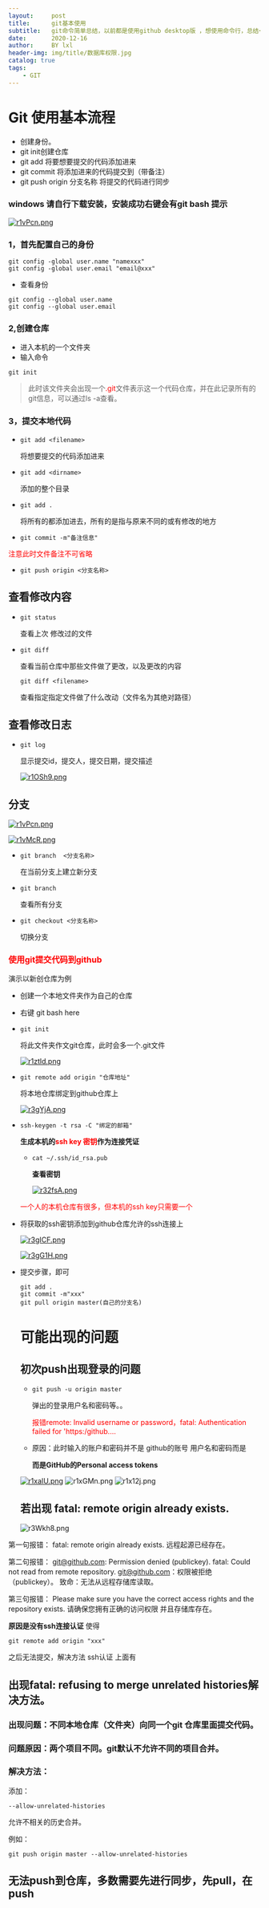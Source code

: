 ```yaml
---
layout:     post
title:      git基本使用
subtitle:   git命令简单总结，以前都是使用github desktop版 ，想使用命令行，总结一下
date:       2020-12-16
author:     BY lxl
header-img: img/title/数据库权限.jpg
catalog: true
tags:
    - GIT
---
```


<style>
    oooo{
        color:red;
    }
</style>



<script src="https://eqcn.ajz.miesnfu.com/wp-content/plugins/wp-3d-pony/live2dw/lib/L2Dwidget.min.js"></script>

  <!--小帅哥：     https://unpkg.com/live2d-widget-model-chitose@1.0.5/assets/chitose.model.json-->
  <!--萌娘：       https://unpkg.com/live2d-widget-model-shizuku@1.0.5/assets/shizuku.model.json-->
  <!--小可爱（女）：https://unpkg.com/live2d-widget-model-koharu@1.0.5/assets/koharu.model.json-->
  <!--小可爱（男）：https://unpkg.com/live2d-widget-model-haruto@1.0.5/assets/haruto.model.json-->
  <!--初音：https://unpkg.com/live2d-widget-model-miku@1.0.5/assets/miku.model.json-->
   <!-- 上边的不同链接显示的是不同的小人，这个可以根据需要来选择 下边的初始化部分，可以修改宽高来修改小人的大小，或者是鼠标移动到小人上的透明度，也可以修改小人在页面出现的位置。 -->

<script>
    /*https://unpkg.com/live2d-widget-model-shizuku@1.0.5/assets/shizuku.model.json*/
    L2Dwidget.init({ "model": { jsonPath:
          "https://unpkg.com/live2d-widget-model-haruto@1.0.5/assets/haruto.model.json",
        "scale": 1 }, "display": { "position": "right", "width": 110, "height": 150,
        "hOffset": 0, "vOffset": -20 }, "mobile": { "show": true, "scale": 0.5 },
      "react": { "opacityDefault": 0.8, "opacityOnHover": 0.1 } });
</script>

#  Git 使用基本流程

- 创建身份。
- git init创建仓库
- git add 将要想要提交的代码添加进来
- git commit 将添加进来的代码提交到（带备注）
- git push origin 分支名称 将提交的代码进行同步

###  windows 请自行下载安装，安装成功右键会有git bash 提示

[![r1vPcn.png](https://s3.ax1x.com/2020/12/16/r1vPcn.png)](https://imgchr.com/i/r1vPcn)

###  1，首先配置自己的身份

```git
git config -global user.name "namexxx"
git config -global user.email "email@xxx"
```

- 查看身份

```git
git config --global user.name
git config --global user.email
```

###  2,创建仓库

- 进入本机的一个文件夹
- 输入命令

```git
git init
```

>此时该文件夹会出现一个<oooo>.git</oooo>文件表示这一个代码仓库，并在此记录所有的git信息，可以通过ls -a查看。

###  3，提交本地代码

- ```git
  git add <filename>
  ```

  将想要提交的代码添加进来

- ```git
  git add <dirname>
  ```

  添加的整个目录

- ```git 
  git add .
  ```

  将所有的都添加进去，所有的是指与原来不同的或有修改的地方

- ```git
  git commit -m"备注信息"
  ```

<oooo>注意此时文件备注不可省略</oooo>

- ```git
  git push origin <分支名称>
  ```

##  查看修改内容

- ```git
  git status
  ```

  查看上次 修改过的文件

- ```git
  git diff 
  ```

  查看当前仓库中那些文件做了更改，以及更改的内容 

  ```git
  git diff <filename>
  ```

  查看指定指定文件做了什么改动（文件名为其绝对路径）

##  查看修改日志

- ```git 
  git log
  ```

  显示提交id，提交人，提交日期，提交描述

  [![r1OSh9.png](https://s3.ax1x.com/2020/12/16/r1OSh9.png)](https://imgchr.com/i/r1OSh9)

##  分支

[![r1vPcn.png](https://s3.ax1x.com/2020/12/16/r1vPcn.png)](https://imgchr.com/i/r1vPcn)

[![r1vMcR.png](https://s3.ax1x.com/2020/12/16/r1vMcR.png)](https://imgchr.com/i/r1vMcR)

- ```git
  git branch  <分支名称>
  ```

  在当前分支上建立新分支

- ```git 
  git branch 
  ```

  查看所有分支

- ```git
  git checkout <分支名称>
  ```

  切换分支

###  <oooo>使用git提交代码到github</oooo>

演示以新创仓库为例

- 创建一个本地文件夹作为自己的仓库

- 右键 git bash here

- ```git
  git init 
  ```

  将此文件夹作文git仓库，此时会多一个.git文件

  [![r1ztld.png](https://s3.ax1x.com/2020/12/16/r1ztld.png)](https://imgchr.com/i/r1ztld)

- ```
  git remote add origin "仓库地址"
  ```

  将本地仓库绑定到github仓库上

  [![r3gYjA.png](https://s3.ax1x.com/2020/12/17/r3gYjA.png)](https://imgchr.com/i/r3gYjA)

- ```git
  ssh-keygen -t rsa -C "绑定的邮箱"
  ```

  **生成本机的<oooo>ssh key 密钥</oooo>作为连接凭证**

  - ```git
    cat ~/.ssh/id_rsa.pub
    ```

    **查看密钥**

    [![r32fsA.png](https://s3.ax1x.com/2020/12/17/r32fsA.png)](https://imgchr.com/i/r32fsA)

  <oooo>一个人的本机仓库有很多，但本机的ssh key只需要一个</oooo>

- 将获取的ssh密钥添加到github仓库允许的ssh连接上

  [![r3gICF.png](https://s3.ax1x.com/2020/12/17/r3gICF.png)](https://imgchr.com/i/r3gICF)

  [![r3gG1H.png](https://s3.ax1x.com/2020/12/17/r3gG1H.png)](https://imgchr.com/i/r3gG1H)

  

- 提交步骤，即可

  ```git
  git add .
  git commit -m"xxx"
  git pull origin master(自己的分支名)
  ```

  #  可能出现的问题

  ## 初次push出现登录的问题

  - ```git
    git push -u origin master
    ```

    弹出的登录用户名和密码等。。

    <oooo>报错remote: Invalid username or password，fatal: Authentication failed for 'https:/github....</oooo>

  - 原因：此时输入的账户和密码并不是 github的账号 用户名和密码而是

    **而是GitHub的Personal access tokens**

    

  [![r1xaIU.png](https://s3.ax1x.com/2020/12/16/r1xaIU.png)](https://imgchr.com/i/r1xaIU)
  ![r1xGMn.png](https://s3.ax1x.com/2020/12/16/r1xGMn.png)
  ![r1x12j.png](https://s3.ax1x.com/2020/12/16/r1x12j.png)

  ##  若出现 fatal: remote origin already exists.

  


  ![r3Wkh8.png](https://s3.ax1x.com/2020/12/17/r3Wkh8.png)

第一句报错：
fatal: remote origin already exists.
远程起源已经存在。

第二句报错：
git@github.com: Permission denied (publickey).
fatal: Could not read from remote repository.
git@github.com：权限被拒绝（publickey）。
致命：无法从远程存储库读取。

第三句报错：
Please make sure you have the correct access rights
and the repository exists.
请确保您拥有正确的访问权限
并且存储库存在。

**原因是没有ssh连接认证** 使得

```git
git remote add origin "xxx"
```

之后无法提交，解决方法 ssh认证 上面有

##  出现fatal: refusing to merge unrelated histories解决方法。

###  出现问题：不同本地仓库（文件夹）向同一个git 仓库里面提交代码。

###  问题原因：两个项目不同。git默认不允许不同的项目合并。

###  解决方法：

添加：

```git
--allow-unrelated-histories
```

允许不相关的历史合并。

例如：

```git
git push origin master --allow-unrelated-histories
```

##  无法push到仓库，多数需要先进行同步，先pull，在push

